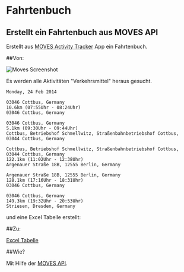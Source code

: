 Fahrtenbuch
========
Erstellt ein Fahrtenbuch aus MOVES API
------


Erstellt aus [MOVES Activity Tracker](http://www.moves-app.com/) App ein Fahrtenbuch.

##Von:

![Moves Screenshot](https://raw.github.com/balzer82/Fahrtenbuch/master/Moves-App-Screenshot.jpg)

Es werden alle Aktivitäten "Verkehrsmittel" heraus gesucht.

```
Monday, 24 Feb 2014

03046 Cottbus, Germany
10.6km (07:55Uhr - 08:24Uhr)
03046 Cottbus, Germany

03046 Cottbus, Germany
5.1km (09:30Uhr - 09:44Uhr)
Cottbus, Betriebshof Schmellwitz, Straßenbahnbetriebshof Cottbus, 03044 Cottbus, Germany

Cottbus, Betriebshof Schmellwitz, Straßenbahnbetriebshof Cottbus, 03044 Cottbus, Germany
122.1km (11:02Uhr - 12:38Uhr)
Argenauer Straße 18B, 12555 Berlin, Germany

Argenauer Straße 18B, 12555 Berlin, Germany
128.1km (17:16Uhr - 18:31Uhr)
03046 Cottbus, Germany

03046 Cottbus, Germany
149.3km (19:32Uhr - 20:53Uhr)
Striesen, Dresden, Germany
```
und eine Excel Tabelle erstellt:

##Zu:

[Excel Tabelle](https://github.com/balzer82/Fahrtenbuch/blob/master/Fahrtenbuch-2014.xlsx?raw=true)

##Wie?

Mit Hilfe der [MOVES API](https://dev.moves-app.com/docs/api).
